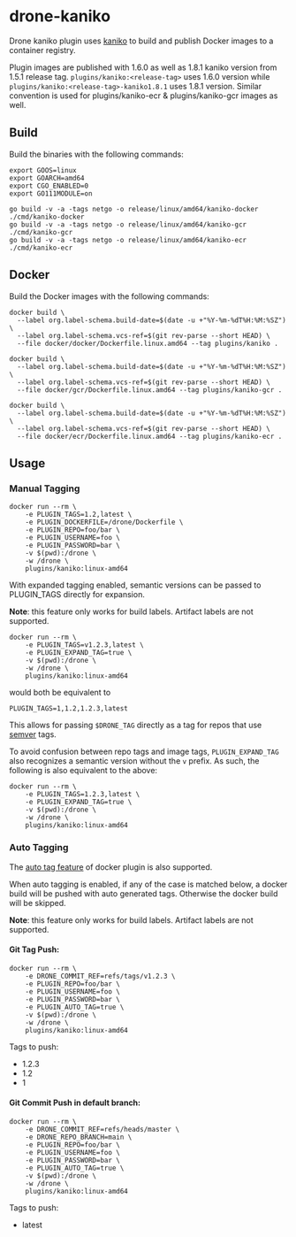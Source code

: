 # drone-kaniko

Drone kaniko plugin uses [kaniko](https://github.com/GoogleContainerTools/kaniko) to build and publish Docker images to a container registry.

Plugin images are published with 1.6.0 as well as 1.8.1 kaniko version from 1.5.1 release tag. `plugins/kaniko:<release-tag>` uses 1.6.0 version while `plugins/kaniko:<release-tag>-kaniko1.8.1` uses 1.8.1 version. Similar convention is used for plugins/kaniko-ecr & plugins/kaniko-gcr images as well.

## Build

Build the binaries with the following commands:

```console
export GOOS=linux
export GOARCH=amd64
export CGO_ENABLED=0
export GO111MODULE=on

go build -v -a -tags netgo -o release/linux/amd64/kaniko-docker ./cmd/kaniko-docker
go build -v -a -tags netgo -o release/linux/amd64/kaniko-gcr ./cmd/kaniko-gcr
go build -v -a -tags netgo -o release/linux/amd64/kaniko-ecr ./cmd/kaniko-ecr
```

## Docker

Build the Docker images with the following commands:

```console
docker build \
  --label org.label-schema.build-date=$(date -u +"%Y-%m-%dT%H:%M:%SZ") \
  --label org.label-schema.vcs-ref=$(git rev-parse --short HEAD) \
  --file docker/docker/Dockerfile.linux.amd64 --tag plugins/kaniko .

docker build \
  --label org.label-schema.build-date=$(date -u +"%Y-%m-%dT%H:%M:%SZ") \
  --label org.label-schema.vcs-ref=$(git rev-parse --short HEAD) \
  --file docker/gcr/Dockerfile.linux.amd64 --tag plugins/kaniko-gcr .

docker build \
  --label org.label-schema.build-date=$(date -u +"%Y-%m-%dT%H:%M:%SZ") \
  --label org.label-schema.vcs-ref=$(git rev-parse --short HEAD) \
  --file docker/ecr/Dockerfile.linux.amd64 --tag plugins/kaniko-ecr .
```

## Usage
### Manual Tagging

```console
docker run --rm \
    -e PLUGIN_TAGS=1.2,latest \
    -e PLUGIN_DOCKERFILE=/drone/Dockerfile \
    -e PLUGIN_REPO=foo/bar \
    -e PLUGIN_USERNAME=foo \
    -e PLUGIN_PASSWORD=bar \
    -v $(pwd):/drone \
    -w /drone \
    plugins/kaniko:linux-amd64
```

With expanded tagging enabled, semantic versions can be passed to PLUGIN_TAGS directly for expansion.

**Note**: this feature only works for build labels. Artifact labels are not supported.

```console
docker run --rm \
    -e PLUGIN_TAGS=v1.2.3,latest \
    -e PLUGIN_EXPAND_TAG=true \
    -v $(pwd):/drone \
    -w /drone \
    plugins/kaniko:linux-amd64
```
would both be equivalent to

```
PLUGIN_TAGS=1,1.2,1.2.3,latest
```

This allows for passing `$DRONE_TAG` directly as a tag for repos that use [semver](https://semver.org) tags.

To avoid confusion between repo tags and image tags, `PLUGIN_EXPAND_TAG` also recognizes a semantic version
without the `v` prefix.  As such, the following is also equivalent to the above:

```console
docker run --rm \
    -e PLUGIN_TAGS=1.2.3,latest \
    -e PLUGIN_EXPAND_TAG=true \
    -v $(pwd):/drone \
    -w /drone \
    plugins/kaniko:linux-amd64
```

### Auto Tagging
The [auto tag feature](https://plugins.drone.io/drone-plugins/drone-docker) of docker plugin is also supported.

When auto tagging is enabled, if any of the case is matched below, a docker build will be pushed with auto generated tags. Otherwise the docker build will be skipped.

**Note**: this feature only works for build labels. Artifact labels are not supported.

#### Git Tag Push:

```console
docker run --rm \
    -e DRONE_COMMIT_REF=refs/tags/v1.2.3 \
    -e PLUGIN_REPO=foo/bar \
    -e PLUGIN_USERNAME=foo \
    -e PLUGIN_PASSWORD=bar \
    -e PLUGIN_AUTO_TAG=true \
    -v $(pwd):/drone \
    -w /drone \
    plugins/kaniko:linux-amd64
```

Tags to push:
- 1.2.3
- 1.2
- 1

#### Git Commit Push in default branch:

```console
docker run --rm \
    -e DRONE_COMMIT_REF=refs/heads/master \
    -e DRONE_REPO_BRANCH=main \
    -e PLUGIN_REPO=foo/bar \
    -e PLUGIN_USERNAME=foo \
    -e PLUGIN_PASSWORD=bar \
    -e PLUGIN_AUTO_TAG=true \
    -v $(pwd):/drone \
    -w /drone \
    plugins/kaniko:linux-amd64
```

Tags to push:
- latest
